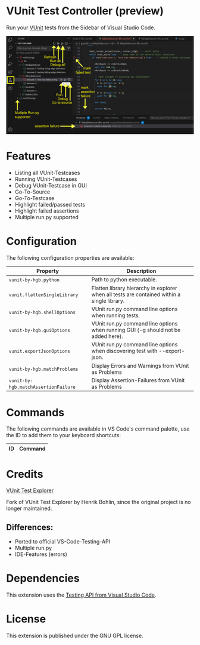 # VUnit Test Controller (preview)

Run your [VUnit](https://vunit.github.io/) tests from the Sidebar of Visual Studio Code.

![UI example](/img/screenshot.png?raw=true)

# Features

- Listing all VUnit-Testcases
- Running VUnit-Testcases
- Debug VUnit-Testcase in GUI
- Go-To-Source
- Go-To-Testcase
- Highlight failed/passed tests
- Highlight failed assertions
- Multiple run.py supported

# Configuration

The following configuration properties are available:

Property                              | Description
--------------------------------------|---------------------------------------------------------------
`vunit-by-hgb.python`                 | Path to python executable.
`vunit.flattenSingleLibrary`          | Flatten library hierarchy in explorer when all tests are contained within a single library.
`vunit-by-hgb.shellOptions`           | VUnit run.py command line options when running tests.
`vunit-by-hgb.guiOptions`             | VUnit run.py command line options when running GUI (-g should not be added here).
`vunit.exportJsonOptions`             | VUnit run.py command line options when discovering test with --export-json.
`vunit-by-hgb.matchProblems`          | Display Errors and Warnings from VUnit as Problems
`vunit-by-hgb.matchAssertionFailure`  | Display Assertion-Failures from VUnit as Problems
# Commands

The following commands are available in VS Code's command palette, use the ID to add them to your keyboard shortcuts:

ID                                   | Command
-------------------------------------|--------------------------------------------

# Credits
[VUnit Test Explorer](https://github.com/Bochlin/vunit-test-explorer)

Fork of VUnit Test Explorer by Henrik Bohlin, since the original project is no longer maintained.

Differences:
---
- Ported to official VS-Code-Testing-API
- Multiple run.py
- IDE-Features (errors)

# Dependencies

This extension uses the [Testing API from Visual Studio Code](https://code.visualstudio.com/api/extension-guides/testing).

# License

This extension is published under the GNU GPL license.